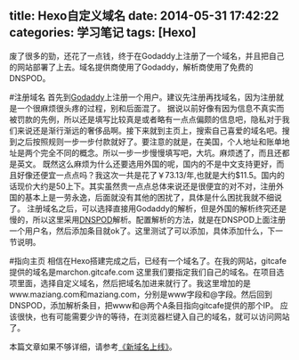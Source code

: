 title: Hexo自定义域名
date: 2014-05-31 17:42:22
categories: 学习笔记
tags: [Hexo]
---
废了很多的勁，还花了一点钱，终于在Godaddy上注册了一个域名，并且把自己的网站部署了上去。域名提供商使用了Godaddy，解析商使用了免费的DNSPOD。

#注册域名
首先到[Godaddy](http://www.godaddy.com/)上注册一个用户。建议先注册再找域名，因为注册就是一个很麻烦很头疼的过程，别和后面混了。
据说以前好像有因为信息不真实而被罚款的先例，所以还是填写比较真是或者略有一点点偏颇的信息吧，隐私对于我们来说还是渐行渐远的奢侈品啊。接下来就到主页上，搜索自己喜爱的域名吧。搜到之后按照规则一步一步付款就好了。要注意的就是，在美国，个人地址和账单地址是两个完全不同的概念。所以一步一步慢慢填写吧，大坑。麻烦透了，而且还都是英文。
既然这么麻烦为什么还要选用外国的呢，国内的不是中文支持更好，而且好像还便宜一点点吗？我这次一共是花了￥73.13/年,也就是大约$11.5。国内的话现价大约是50上下。其实虽然贵一点点总体来说还是很便宜的对不对，注册外国的基本上是一劳永逸，后面就没有其他的困扰了，具体是什么困扰我就不细说了。
注册域名之后，可以选择直接用Godaddy的解析，但是外国的解析终究还是慢的，所以这里采用[DNSPOD](http://www.dnspod.cn/)解析。配置解析的方法，就是在DNSPOD上面注册一个用户名，然后添加条目就ok了。这里测试了可以添加，具体添加什么，下一节说明。
<!--more-->
#指向主页
相信在Hexo搭建完成之后，已经有一个域名了。在我的网站，gitcafe提供的域名是marchon.gitcafe.com
这里我们要指定我们自己的域名。在项目选项里面，选择自定义域名，然后把域名加进来就行了。我这里增加的是www.maziang.com和maziang.com，分别是www字段和@字段。然后回到DNSPOD，添加解析条目，把www和@两个A条目指向gitcafe提供的那个IP。
应该很快，也有可能需要少许的等待，在浏览器栏键入自己的域名，就可以访问网站了。

本篇文章如果不够详细，请参考[《新域名上线》](/2014/06/18/新域名上线/)。